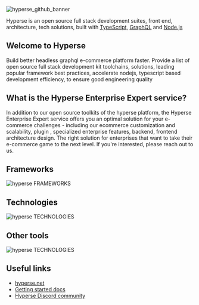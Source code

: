 
![hyperse_github_banner](https://github.com/user-attachments/assets/0ff1e739-869f-4fd1-afdb-1d0c6a15b175) 


Hyperse is an open source full stack development suites, front end,  architecture, tech solutions, built with [TypeScript](http://www.typescriptlang.org/), [GraphQL](https://graphql.org/) and [Node.js](https://nodejs.org)


## Welcome to Hyperse

Build better headless graphql e-commerce platform faster. Provide a list of open source full stack development kit toolchains, solutions, leading popular framework best practices, accelerate nodejs, typescript based development efficiency, to ensure good engineering quality

## What is the Hyperse Enterprise Expert service? 

In addition to our open source toolkits of the hyperse platform, the Hyperse Enterprise Expert service offers you an optimal solution for your e-commerce challenges - including our ecommerce customization and scalability, plugin , specialized enterprise features, backend, frontend architecture design. The right solution for enterprises that want to take their e-commerce game to the next level. If you're interested, please reach out to us.

## Frameworks
![hyperse FRAMEWORKS](https://github.com/user-attachments/assets/1060c859-f978-465b-b52c-3143c82f4fc0) 

## Technologies
![hyperse TECHNOLOGIES](https://github.com/user-attachments/assets/cb99369b-5ae2-459c-aa98-5849fc73e98d)

## Other tools
![hyperse TECHNOLOGIES](https://github.com/user-attachments/assets/fba254cd-5b54-48a5-a3fb-84550e9b9794)
 

 ## Useful links

- [hyperse.net](https://www.hyperse.net)
- [Getting started docs](https://www.hyperse.net/faq)
- [Hyperse Discord community](https://discord.com/invite/tj3ahjXXzM)
